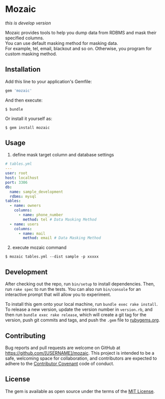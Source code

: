 # Mozaic

*this is develop version*

Mozaic provides tools to help you dump data from RDBMS and mask their specified columns.  
You can use default masking method for masking data.  
For example, tel, email, blackout and so on. Otherwise, you program for custom masking method.

## Installation

Add this line to your application's Gemfile:

```ruby
gem 'mozaic'
```

And then execute:

```
$ bundle
```

Or install it yourself as:

```
$ gem install mozaic
```

## Usage


1. define mask target column and database settings

```yml
# tables.yml
---
user: root
host: localhost
port: 3306
db: 
  name: sample_development
  rdbms: mysql
tables: 
  - name: owners
    columns: 
      - name: phone_number
        method: tel # Data Masking Method
  - name: users
    columns: 
      - name: mail
        method: email # Data Masking Method
```

2. execute mozaic command

```
$ mozaic tables.yml --dist sample -p xxxxx
```

## Development

After checking out the repo, run `bin/setup` to install dependencies. Then, run `rake spec` to run the tests. You can also run `bin/console` for an interactive prompt that will allow you to experiment.

To install this gem onto your local machine, run `bundle exec rake install`. To release a new version, update the version number in `version.rb`, and then run `bundle exec rake release`, which will create a git tag for the version, push git commits and tags, and push the `.gem` file to [rubygems.org](https://rubygems.org).

## Contributing

Bug reports and pull requests are welcome on GitHub at https://github.com/[USERNAME]/mozaic. This project is intended to be a safe, welcoming space for collaboration, and contributors are expected to adhere to the [Contributor Covenant](http://contributor-covenant.org) code of conduct.


## License

The gem is available as open source under the terms of the [MIT License](http://opensource.org/licenses/MIT).

